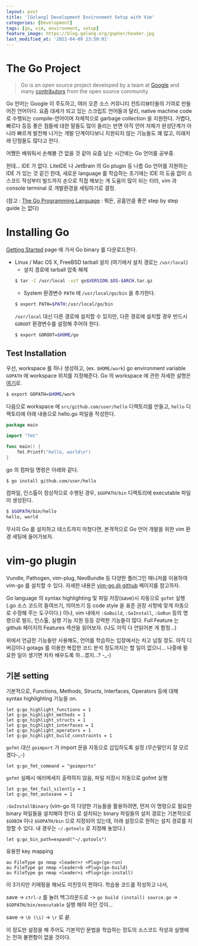 ```yaml
---
layout: post
title: '[Golang] Development Environment Setup with Vim'
categories: [Development]
tags: [go, vim, environment, setup]
feature_image: https://blog.golang.org/gopher/header.jpg
last_modified_at: '2022-04-09 23:50:01'
---
```


<!-- more -->

# The Go Project

> Go is an open source project developed by a team at [Google](https://www.google.com) and many [contributors](https://golang.org/CONTRIBUTORS) from the open source community.

Go 언어는 Google 이 주도하고, 여러 오픈 소스 커뮤니티 컨트리뷰터들의 기여로 만들어진 언어이다. 요즘 대세가 되고 있는 스크립트 언어들과 달리, native machine code 로 수행되는 compile-언어이며 자체적으로 garbage collection 을 지원한다. 가볍다, 빠르다 등등 좋은 점들에 대한 말들도 많이 들리는 반면 아직 언어 자체가 완성단계가 아니라 빠르게 발전해 나가는 개발 단계이다보니 지원되지 않는 기능들도 꽤 많고, 이래저래 단점들도 많다고 한다.

어쨌든 배워둬서 손해볼 건 없을 것 같아 요즘 남는 시간에는 Go 언어를 공부중.

헌데... IDE 가 없다. LiteIDE 나 JetBrain 의 Go plugin 등 나름 Go 언어를 지원하는 IDE 가 있는 것 같긴 한데, 새로운 language 를 학습하는 초기에는 IDE 의 도움 없이 소스코드 작성부터 빌드까지 손으로 직접 해보는 게 도움이 많이 되는 터라, vim 과 console terminal 로 개발환경을 세팅하기로 결정.

(참고 : [The Go Programming Language](https://golang.org/) : 뭐든, 공홈만큼 좋은 step by step guide 는 없다)

# Installing Go

[Getting Started](https://golang.org/doc/install) page 에 가서 Go binary 를 다운로드한다.

- Linux / Mac OS X, FreeBSD tarball 설치 (여기에서 설치 경로는 `/usr/local`)
  - 설치 경로에 tarball 압축 해제
  ```bash
  $ tar -C /usr/local -xzf go$VERSION.$OS-$ARCH.tar.gz
  ```
  - System 환경변수 `PATH` 에 `/usr/local/go/bin` 을 추가한다.
  ```bash
  $ export PATH=$PATH:/usr/local/go/bin
  ```
  `/usr/local` 대신 다른 경로에 설치할 수 있지만, 다른 경로에 설치할 경우 반드시 `GOROOT` 환경변수를 설정해 주어야 한다.
  ```bash
  $ export GOROOT=$HOME/go
  ```

## Test Installation

우선, workspace 를 하나 생성하고, (ex. `$HOME/work`) go environment variable `GOPATH` 에 workspace 위치를 지정해준다. Go 의 workspace 에 관한 자세한 설명은 [여기](https://golang.org/doc/code.html#Workspaces)로.

```bash
$ export GOPATH=$HOME/work
```

다음으로 workspace 에 `src/github.com/user/hello` 디렉토리를 만들고, `hello` 디렉토리에 아래 내용으로 hello.go 파일을 작성한다.

```go
package main

import "fmt"

func main() {
    fmt.Printf("hello, world\n")
}
```

go 의 컴파일 명령은 아래와 같다.

```bash
$ go install github.com/user/hello
```

컴파일, 인스톨이 정상적으로 수행된 경우, `$GOPATH/bin` 디렉토리에 executable 파일이 생성된다.

```bash
$ $GOPATH/bin/hello
hello, world
```

무사히 Go 를 설치하고 테스트까지 마쳤다면, 본격적으로 Go 언어 개발을 위한 vim 환경 세팅에 들어가보자.

# vim-go plugin

Vundle, Pathogen, vim-plug, NeoBundle 등 다양한 플러그인 매니저를 이용하여 vim-go 를 설치할 수 있다. 자세한 내용은 [vim-go @ github](https://github.com/faith/vim-go) 페이지를 참고하자.

Go language 의 syntax highlighting 및 파일 저장(save)시 자동으로 `gofmt` 실행 (.go 소스 코드의 들여쓰기, 띄어쓰기 등 code style 을 표준 권장 사항에 맞게 자동으로 수정해 주는 도구이다.) 이나, vim 내에서 `:GoBuild`, `:GoInstall`, `:GoRun` 등의 명령으로 빌드, 인스톨, 실행 기능 지원 등등 강력한 기능들이 많다. Full Feature 는 github 페이지의 Features 섹션을 읽어보자. (나도 아직 다 안읽어본 게 함정...)

위에서 언급한 기능들만 사용해도, 언어를 학습하는 입장에서는 차고 넘칠 정도. 아직 디버깅이나 gotags 를 이용한 복잡한 코드 분석 정도까지는 할 일이 없으니... 나중에 필요한 일이 생기면 차차 배우도록 하...겠지...? -\_-)

## 기본 setting

기본적으로, Functions, Methods, Structs, Interfaces, Operators 등에 대해 syntax highlighting 기능을 on.

```vim
let g:go_highlight_functions = 1
let g:go_highlight_methods = 1
let g:go_highlight_structs = 1
let g:go_highlight_interfaces = 1
let g:go_highlight_operators = 1
let g:go_highlight_build_constraints = 1
```

`gofmt` 대신 `goimport` 가 import 문을 자동으로 삽입하도록 설정 (무슨말인지 잘 모르겠다-\_-)

```vim
let g:go_fmt_command = "goimports"
```

`gofmt` 실패시 에러메세지 출력하지 않음, 파일 저장시 자동으로 gofmt 실행

```vim
let g:go_fmt_fail_silently = 1
let g:go_fmt_autosave = 1
```

`:GoInstallBinary` (vim-go 의 다양한 기능들을 활용하려면, 먼저 이 명령으로 필요한 binary 파일들을 설치해야 한다) 로 설치되는 binary 파일들의 설치 경로는 기본적으로 `$GOBIN` 이나 `$GOPATH/bin` 으로 지정되어 있는데, 아래 설정으로 원하는 설치 경로를 지정할 수 있다. 내 경우는 `~/.gotools` 로 지정해 놓았다.)

```vim
let g:go_bin_path=expand("~/.gotools")
```

유용한 key mapping

```vim
au FileType go nmap <leader>r <Plug>(go-run)
au FileType go nmap <leader>b <Plug>(go-build)
au FileType go nmap <leader>i <Plug>(go-install)
```

이 3가지만 키매핑을 해놔도 미친듯이 편하다. 학습용 코드를 작성하고 나서,

save -> `ctrl-z` 를 눌러 백그라운드로 -> `go build (install) source.go` -> `$GOPATH/bin/executable` 실행 해야 하던 것이...

save -> `\b (\i)` -> `\r` 로 끝.

이 정도만 설정을 해 주어도 기본적인 문법을 학습하는 정도의 소스코드 작성과 실행에는 전혀 불편함이 없을 것이다.
